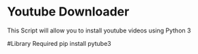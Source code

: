 # Youtube Downloader
This Script will allow you to install youtube videos using Python 3

#Library Required
pip install pytube3
